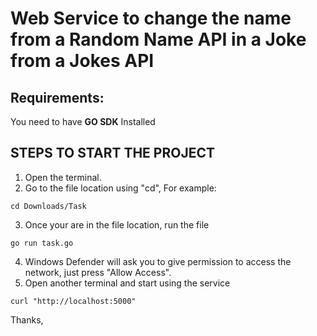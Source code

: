 # Web Service to change the name from a Random Name API in a Joke from a Jokes API

## Requirements:

You need to have **GO SDK** Installed


## STEPS TO START THE PROJECT
1. Open the terminal.
2. Go to the file location using "cd", For example:
```
cd Downloads/Task
```
3. Once your are in the file location, run the file 
```
go run task.go
```
4. Windows Defender will ask you to give permission to access the network, just press "Allow Access".
5. Open another terminal and start using the service 
```
curl "http://localhost:5000"
```

Thanks,
